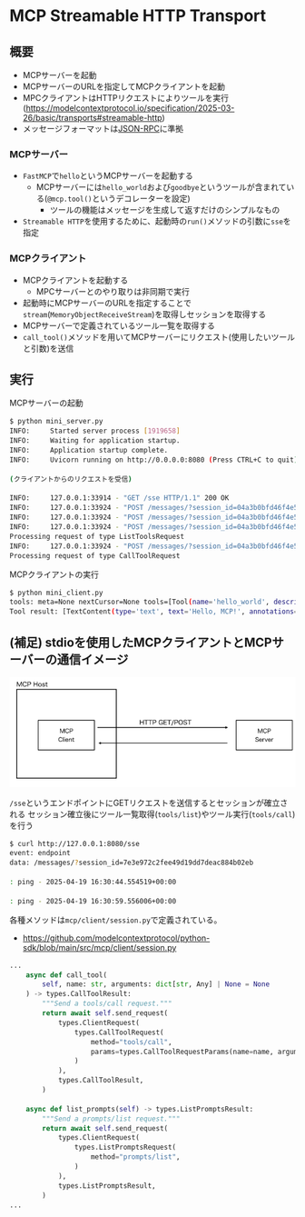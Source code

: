 # MCP Streamable HTTP Transport
## 概要
- MCPサーバーを起動
- MCPサーバーのURLを指定してMCPクライアントを起動
- MPCクライアントはHTTPリクエストによりツールを実行(https://modelcontextprotocol.io/specification/2025-03-26/basic/transports#streamable-http)
- メッセージフォーマットは[JSON-RPC](https://www.jsonrpc.org/)に準拠

### MCPサーバー
- `FastMCP`で`hello`というMCPサーバーを起動する
  - MCPサーバーには`hello_world`および`goodbye`というツールが含まれている(`@mcp.tool()`というデコレーターを設定)
    - ツールの機能はメッセージを生成して返すだけのシンプルなもの
- `Streamable HTTP`を使用するために、起動時の`run()`メソッドの引数に`sse`を指定

### MCPクライアント
- MCPクライアントを起動する
  - MPCサーバーとのやり取りは非同期で実行
- 起動時にMCPサーバーのURLを指定することで`stream`(`MemoryObjectReceiveStream`)を取得しセッションを取得する
- MCPサーバーで定義されているツール一覧を取得する
- `call_tool()`メソッドを用いてMCPサーバーにリクエスト(使用したいツールと引数)を送信

## 実行

MCPサーバーの起動
```bash
$ python mini_server.py
INFO:     Started server process [1919658]
INFO:     Waiting for application startup.
INFO:     Application startup complete.
INFO:     Uvicorn running on http://0.0.0.0:8080 (Press CTRL+C to quit)

(クライアントからのリクエストを受信)

INFO:     127.0.0.1:33914 - "GET /sse HTTP/1.1" 200 OK
INFO:     127.0.0.1:33924 - "POST /messages/?session_id=04a3b0bfd46f4e5fa7ac3f3dd59cd912 HTTP/1.1" 202 Accepted
INFO:     127.0.0.1:33924 - "POST /messages/?session_id=04a3b0bfd46f4e5fa7ac3f3dd59cd912 HTTP/1.1" 202 Accepted
INFO:     127.0.0.1:33924 - "POST /messages/?session_id=04a3b0bfd46f4e5fa7ac3f3dd59cd912 HTTP/1.1" 202 Accepted
Processing request of type ListToolsRequest
INFO:     127.0.0.1:33924 - "POST /messages/?session_id=04a3b0bfd46f4e5fa7ac3f3dd59cd912 HTTP/1.1" 202 Accepted
Processing request of type CallToolRequest
```

MCPクライアントの実行 
```bash
$ python mini_client.py
tools: meta=None nextCursor=None tools=[Tool(name='hello_world', description='Say hello to someone', inputSchema={'properties': {'name': {'title': 'Name', 'type': 'string'}}, 'required': ['name'], 'title': 'hello_worldArguments', 'type': 'object'}), Tool(name='goodbye', description='Say goodbye to someone', inputSchema={'properties': {'name': {'title': 'Name', 'type': 'string'}}, 'required': ['name'], 'title': 'goodbyeArguments', 'type': 'object'})]
Tool result: [TextContent(type='text', text='Hello, MCP!', annotations=None)]
```

## (補足) stdioを使用したMCPクライアントとMCPサーバーの通信イメージ

![](../img/img2.png)

`/sse`というエンドポイントにGETリクエストを送信するとセッションが確立される
セッション確立後にツール一覧取得(`tools/list`)やツール実行(`tools/call`)を行う
```bash
$ curl http://127.0.0.1:8080/sse
event: endpoint
data: /messages/?session_id=7e3e972c2fee49d19dd7deac884b02eb

: ping - 2025-04-19 16:30:44.554519+00:00

: ping - 2025-04-19 16:30:59.556006+00:00
```

各種メソッドは`mcp/client/session.py`で定義されている。
- https://github.com/modelcontextprotocol/python-sdk/blob/main/src/mcp/client/session.py

```py
...
    async def call_tool(
        self, name: str, arguments: dict[str, Any] | None = None
    ) -> types.CallToolResult:
        """Send a tools/call request."""
        return await self.send_request(
            types.ClientRequest(
                types.CallToolRequest(
                    method="tools/call",
                    params=types.CallToolRequestParams(name=name, arguments=arguments),
                )
            ),
            types.CallToolResult,
        )

    async def list_prompts(self) -> types.ListPromptsResult:
        """Send a prompts/list request."""
        return await self.send_request(
            types.ClientRequest(
                types.ListPromptsRequest(
                    method="prompts/list",
                )
            ),
            types.ListPromptsResult,
        )
...
```